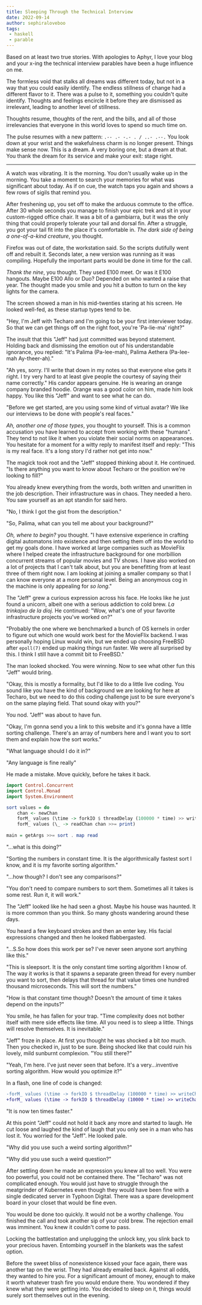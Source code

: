 ```yaml
---
title: Sleeping Through the Technical Interview
date: 2022-09-14
author: sephiraloveboo
tags:
 - haskell
 - parable
---
```


<xeblog-hero ai="Waifu Diffusion v1.2" file="hacker-nest" prompt="アニメ, hacker's battlestation, desktop computer with three screens, split keyboard, green text on black background, a cup of coffee, Haskell, by greg rutkowski and artgerm"></xeblog-hero>

<xeblog-conv name="Cadey" mood="coffee">Based on at least two true
stories. With apologies to Aphyr, I love your blog and your x-ing the technical
interview parables have been a huge influence on me.</xeblog-conv>

The formless void that stalks all dreams was different today, but not in a way
that you could easily identify. The endless stillness of change had a different
flavor to it. There was a pulse to it, something you couldn't quite identify.
Thoughts and feelings encircle it before they are dismissed as irrelevant,
leading to another level of stillness.

Thoughts resume, thoughts of the rent, and the bills, and all of those
irrelevancies that everyone in this world loves to spend so much time on.

The pulse resumes with a new pattern: `.-- .- -.- . / ..- .--.` You look down at
your wrist and the wakefulness charm is no longer present. Things make sense
now. This is a dream. A very boring one, but a dream at that. You thank the
dream for its service and make your exit: stage right.

---

A watch was vibrating. It is the morning. You don't usually wake up in the
morning. You take a moment to search your memories for what was significant
about today. As if on cue, the watch taps you again and shows a few rows of
sigils that remind you. 

After freshening up, you set off to make the arduous commute to the office.
After 30 whole seconds you manage to finish your epic trek and sit in your
custom-rigged office chair. It was a bit of a gambiarra, but it was the only
thing that could properly tolerate your tail and dorsal fin. After a struggle,
you got your tail fit into the place it's comfortable in. _The dark side of
being a one-of-a-kind creature_, you thought.

Firefox was out of date, the workstation said. So the scripts dutifully went off
and rebuilt it. Seconds later, a new version was running as it was compiling.
Hopefully the important parts would be done in time for the call.

_Thank the nine_, you thought. They used E100 meet. Or was it E100 hangouts.
Maybe E100 Allo or Duo? Depended on who wanted a raise that year. The thought
made you smile and you hit a button to turn on the key lights for the camera. 

The screen showed a man in his mid-twenties staring at his screen. He looked
well-fed, as these startup types tend to be.

"Hey, I'm Jeff with Techaro and I'm going to be your first interviewer today. So
that we can get things off on the right foot, you're 'Pa-lie-ma' right?"

The insult that this "Jeff" had just committed was beyond statement. Holding
back and dismissing the emotion out of his understandable ignorance, you
replied: "It's Palima (Pa-lee-mah), Palima Aethera (Pa-lee-mah Ay-theer-ah)."

"Ah yes, sorry. I'll write that down in my notes so that everyone else gets it
right. I try very hard to at least give people the courtesy of saying their name
correctly." His candor appears genuine. He is wearing an orange company branded
hoodie. Orange was a good color on him, made him look happy. You like this
"Jeff" and want to see what he can do.

"Before we get started, are you using some kind of virtual avatar? We like our
interviews to be done with people's real faces."

*Ah, another one of _those_ types*, you thought to yourself. This is a common
accusation you have learned to accept from working with these "humans". They
tend to not like it when you violate their social norms on appearances. You
hesitate for a moment for a witty reply to manifest itself and reply: "This is
my real face. It's a long story I'd rather not get into now."

The magick took root and the "Jeff" stopped thinking about it. He continued. "Is
there anything you want to know about Techaro or the position we're looking to
fill?"

You already knew everything from the words, both written and unwritten in the
job description. Their infrastructure was in chaos. They needed a hero. You saw
yourself as an apt standin for said hero.

"No, I think I got the gist from the description."

"So, Palima, what can you tell me about your background?"

_Oh, where to begin?_ you thought. "I have extensive experience in crafting
digital automatons into existence and then setting them off into the world to
get my goals done. I have worked at large companies such as MovieFlix where I
helped create the infrastructure background for one morbillion concurrent
streams of popular movies and TV shows. I have also worked on a lot of projects
that I can't talk about, but you are benefitting from at least three of them
right now. I am looking at joining a smaller company so that I can know everyone
at a more personal level. Being an anonymous cog in the machine is only
appealing for _so long_."

The "Jeff" grew a curious expression across his face. He looks like he just
found a unicorn, albeit one with a serious addiction to cold brew. *La trinkajxo
de la dioj.* He continued: "Wow, what's one of your favorite infrastructure
projects you've worked on?"

"Probably the one where we benchmarked a bunch of OS kernels in order to figure
out which one would work best for the MovieFlix backend. I was personally hoping
Linux would win, but we ended up choosing FreeBSD after `epoll(7)` ended up
making things run faster. We were all surprised by this. I think I still have a
commit bit to FreeBSD."

The man looked shocked. You were winning. Now to see what other fun this "Jeff"
would bring.

"Okay, this is mostly a formality, but I'd like to do a little live coding. You
sound like you have the kind of background we are looking for here at Techaro,
but we need to do this coding challenge just to be sure everyone's on the same
playing field. That sound okay with you?"

You nod. "Jeff" was about to have fun.

"Okay, I'm gonna send you a link to this website and it's gonna have a little
sorting challenge. There's an array of numbers here and I want you to sort them
and explain how the sort works."

"What language should I do it in?"

"Any language is fine really"

He made a mistake. Move quickly, before he takes it back.

```haskell
import Control.Concurrent
import Control.Monad
import System.Environment

sort values = do
    chan <- newChan
    forM_ values (\time -> forkIO $ threadDelay (100000 * time) >> writeChan chan time)
    forM_ values (\_ -> readChan chan >>= print)
    
main = getArgs >>= sort . map read
```

"...what is this doing?"

"Sorting the numbers in constant time. It is the algorithmically fastest sort I
know, and it is my favorite sorting algorithm."

"...how though? I don't see any comparisons?"

"You don't need to compare numbers to sort them. Sometimes all it takes is some
rest. Run it, it will work."

The "Jeff" looked like he had seen a ghost. Maybe his house was haunted. It is
more common than you think. So many ghosts wandering around these days.

You heard a few keyboard strokes and then an enter key. His facial expressions
changed and then he looked flabbergasted.

"...S.So how does this work per se? I've never seen anyone sort anything like this."

"This is sleepsort. It is the only constant time sorting algorithm I know of.
The way it works is that it spawns a separate green thread for every number you
want to sort, then delays that thread for that value times one hundred thousand
microseconds. This will sort the numbers."

"How is that constant time though? Doesn't the amount of time it takes depend on
the inputs?"

You smile, he has fallen for your trap. "Time complexity does not bother itself
with mere side effects like time. All you need is to sleep a little. Things will
resolve themselves. It is inevitable."

"Jeff" froze in place. At first you thought he was shocked a bit _too_ much.
Then you checked in, just to be sure. Being shocked like that could ruin his
lovely, mild sunburnt complexion. "You still there?"

"Yeah, I'm here. I've just never seen that before. It's a very...inventive
sorting algorithm. How would you optimize it?"

In a flash, one line of code is changed:

```diff
-forM_ values (\time -> forkIO $ threadDelay (100000 * time) >> writeChan chan time)
+forM_ values (\time -> forkIO $ threadDelay (10000 * time) >> writeChan chan time)
```

"It is now ten times faster."

At this point "Jeff" could not hold it back any more and started to laugh. He
cut loose and laughed the kind of laugh that you only see in a man who has lost
it. You worried for the "Jeff". He looked pale.

"Why did you use such a weird sorting algorithm?"

"Why did you use such a weird question?"

After settling down he made an expression you knew all too well. You were too
powerful, you could not be contained there. The "Techaro" was not complicated
enough. You would just have to struggle through the meatgrinder of Kubernetes
even though they would have been fine with a single dedicated server in Typhoon
Digital. There was a spare development board in your closet that would be fine
even.

You would be done too quickly. It would not be a worthy challenge. You finished
the call and took another sip of your cold brew. The rejection email was
imminent. You knew it couldn't come to pass. 

Locking the battlestation and unplugging the unlock key, you slink back to your
precious haven. Entombing yourself in the blankets was the safest option.

Before the sweet bliss of nonexistence kissed your face again, there was another
tap on the wrist. They had already emailed back. Against all odds, they wanted
to hire you. For a significant amount of money, enough to make it worth whatever
trash fire you would endure there. You wondered if they knew what they were
getting into. You decided to sleep on it, things would surely sort themselves
out in the evening.
